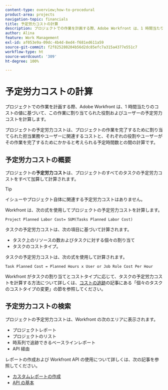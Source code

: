 ```yaml
---
content-type: overview;how-to-procedural
product-area: projects
navigation-topic: financials
title: 予定労力コストの計算
description: プロジェクトでの作業を計画する際、Adobe Workfront は、1 時間当たりのコストの値に基づいて、この作業に割り当てられた役割およびユーザーの予定労力コストを計算します。
author: Alina
feature: Work Management
exl-id: af053e9a-09dc-4b4d-8ed4-f681ed611a59
source-git-commit: f2f825280204b56d2dc85efc7a315a4377e551c7
workflow-type: ht
source-wordcount: '309'
ht-degree: 100%

---
```


# 予定労力コストの計算

プロジェクトでの作業を計画する際、Adobe Workfront は、1 時間当たりのコストの値に基づいて、この作業に割り当てられた役割およびユーザーの予定労力コストを計算します。

プロジェクトの予定労力コストは、プロジェクトの作業を完了するために割り当てられた担当業務やユーザーに関連するコストと、それぞれの役割やユーザーがその作業を完了するためにかかると考えられる予定時間数との間の計算です。

## 予定労力コストの概要

プロジェクトの&#x200B;**予定労力コスト**&#x200B;は、プロジェクトのすべてのタスクの予定労力コストをすべて加算して計算されます。

>[!TIP]
>
>イシューやプロジェクト自体に関連する予定労力コストはありません。

Workfront は、次の式を使用してプロジェクトの予定労力コストを計算します。

```
Project Planned Labor Cost= SUM(Tasks Planned Labor Cost)
```

タスクの予定労力コストは、次の項目に基づいて計算されます。

* タスク上のリソースの数およびタスクに対する個々の割り当て
* タスクのコストタイプ。

タスクの予定労力コストは、次の式を使用して計算されます。

```
Task Planned Cost = Planned Hours x User or Job Role Cost Per Hour
```

Workfront がタスクの割り当てとコストタイプに応じて、タスクの予定労力コストを計算する方法について詳しくは、[コストの追跡](../../../manage-work/projects/project-finances/track-costs.md)の記事にある「個々のタスクのコストタイプの変更」の節を参照してください。

## 予定労力コストの検索

プロジェクトの予定労力コストは、Workfront の次のエリアに表示されます。

* プロジェクトレポート
* プロジェクトのリスト
* 時系列で追跡できるベースラインレポート
* API 経由

レポートの作成および Workfront API の使用について詳しくは、次の記事を参照してください。

* [カスタムレポートの作成](../../../reports-and-dashboards/reports/creating-and-managing-reports/create-custom-report.md)
* [API の基本](../../../wf-api/general/api-basics.md)
